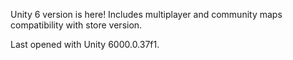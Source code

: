 Unity 6 version is here! Includes multiplayer and community maps compatibility with store version.

Last opened with Unity 6000.0.37f1.
